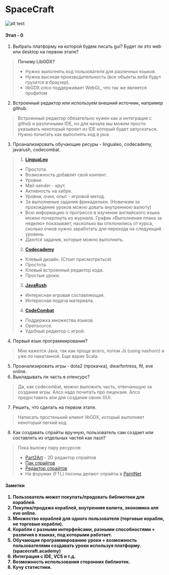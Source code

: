 # SpaceCraft

![alt text](http://vignette2.wikia.nocookie.net/war-among-the-stars/images/6/69/Spacecraft_2_by_ixt_drawing_evolved-d5q1swj.jpg/revision/latest?cb=20130626055821 "Logo Title Text 1")

<h4>Этап - 0</h4>

1. Выбрать платформу на которой будем писать gui? Будет ли это web или desktop на первом этапе? 

 > **Почему LibGDX?**
 > * Нужно выполнять код пользователя для различных языков. 
 > * Нужна высокая производительность (все объекты веба будут грузится в браузер). 
 > * libGDX олсо поддерживает WebGL, что так же является профитом
 
2. Встроенный редактор или используем внешний источник, например github.

  > Встроенный редактор обязательно нужен как и интеграция с github и различными IDE, но для начала мы 
  > можем просто указывать некоторый проект из IDE который будет запускаться. Нужно почитать как выполнять
  > код в java.

3. Проанализировать обучающие ресуры - lingualeo, codecademy, javarush, codecombat.
 
 > 1. **[LinguaLeo](http://lingualeo.com/)**
 >  * Простота.
 >  * Возможность добавлят свой контент.
 >  * Уровни.
 >  * Mail-sender - крут.
 >  * Активность на хабре.
 >  * Уровни, очки, опыт - игровой метод.
 >  * За выполненые задания фрикадельки. (Новичкам за прохождение уроков можно довать внутреннюю валюту)
 >  * Всю информацию о прогрессе в изучении английского языка можно почерпнуть из журнала. График «Выполнение плана за неделю» показывает, насколько вы отклонились от курса, сколько очков нужно заработать для перехода на следующий уровень.
 >  * Даются задания, которые можно выполнить.
 > 2. **[Codecademy](http://www.codecademy.com/)**
 >  * Клевый дизайн. (Стоит присмотреться)
 >  * Простота.
 >  * Клевый встроенный редактор кода.
 >  * Простые уроки.
 > 3. **[JavaRush](http://javarush.ru/main.html)**
 >  * Интересная игровая составляющая.
 >  * Интересная подача материала.
 > 4. **[CodeCombat](http://codecombat.com/)**
 >  * Поддержка множества языков.
 >  * Opensource.
 >  * Удобный редактор с игрой.

4. Первый язык программирования?
  
  > Мне кажется Java, так как проще всего, потом Js (using nashorn) и уже по накатанной.
  > Еще варик Scala.

5. Проанализировать игры - dota2 (прокачка), dwarfortress, ftl, eve online.
6. Выкладывать ли часть в опенсурс?

  > Да, как codecombat, можно выложить часть, отвечающую за создание игры. Алсо надо почитать про лицензии.
  > Алсо предоставить апи для создания своих GUI.
  
7. Решить, что сделать на первом этапе.

  > Написать простенький клиент libGDX, который выполняет некоторый легкий код.

8. Как создавать спрайты вручную, пользователь сам создает или составлять из отдельных частей как пазл?
 
 > Пока выложу пару ресурсов:
 > * [Part2Art](http://sourceforge.net/projects/part2art/) - 2D редактор спрайтов
 > * [Пак спрайтов](http://millionthvector.blogspot.ru/p/free-sprites.html)
 > * [Редактор спрайтов](http://www.piskelapp.com/)
 > * На форумах (FTL) посоны делают спрайты в [PaintNet](http://www.getpaint.net/index.html)

<h4>Заметки<h4/>

1. Пользователь может покупать/продовать библиотеки для кораблей.
2. Покупка/продажа кораблей, внутренняя валюта, экономика аля eve online.
3. Множество кораблей для одного пользователя (торговые корабли, не торговые корабли).
4. Корабли с разными интерфейсами, разными способностями + различия в языках, под которыми работает.
5. Обучающие программированию уроки + возможность пользователями создавать уроки используя платформу. (spacecraft.academy)
6. Интеграция с IDE, VCS и т.д.
7. Возможность использования сторонних библиотек.
8. Кучу статистики.
